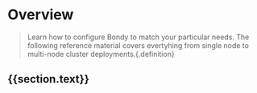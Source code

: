 <script setup>
import { useData } from 'vitepress'
const { theme } = useData()
</script>


# Overview
> Learn how to configure Bondy to match your particular needs. The following reference material covers evertyhing from single node to multi-node cluster deployments.{.definition}



<div v-for="section in theme.sidebar['/reference/configuration']">
    <h2>{{section.text}}</h2>
    <Features class="VPHomeFeatures" :features="section.items.filter(function(item){return item.isFeature})"/>
</div>